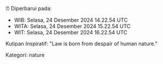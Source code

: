 ⏰ Diperbarui pada:
- WIB: Selasa, 24 Desember 2024 14.22.54 UTC
- WITA: Selasa, 24 Desember 2024 15.22.54 UTC
- WIT: Selasa, 24 Desember 2024 16.22.54 UTC

Kutipan Inspiratif:
"Law is born from despair of human nature."


Kategori: nature

